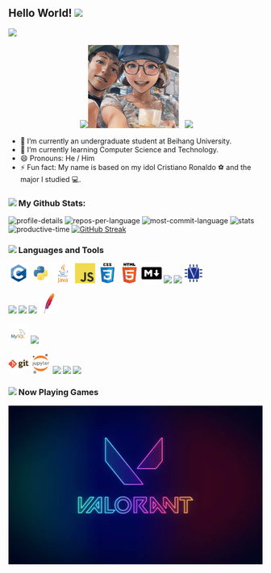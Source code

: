   ## Hello World!  <img src="https://github.com/sciencepal/sciencepal/blob/master/assets/Hi.gif" width="29px">
  ![](https://komarev.com/ghpvc/?username=cjhCoder7&label=Profile%20Visits&color=blue&style=for-the-badge)
  
 &nbsp; &nbsp;&nbsp; &nbsp; &nbsp; &nbsp; &nbsp; &nbsp;  &nbsp; &nbsp;&nbsp; &nbsp; &nbsp; &nbsp; &nbsp; &nbsp; &nbsp; &nbsp;&nbsp; &nbsp;<img src="https://media3.giphy.com/media/ZEB6yFbLnhyQf7g3hn/giphy.gif" width="150" height="auto"/><img src="https://github.com/cjhCoder7/cjhCoder7/blob/main/cartoon.jpg" width="180" height="auto" />&nbsp; &nbsp;<img src="https://media3.giphy.com/media/ZEB6yFbLnhyQf7g3hn/giphy.gif" width="150" height="auto"/>
  
  - 🔭 I’m currently an undergraduate student at Beihang University.
  - 🌱 I’m currently learning Computer Science and Technology.
  - 😄 Pronouns: He / Him
  - ⚡ Fun fact: My name is based on my idol Cristiano Ronaldo ⚽ and the major I studied 💻.


### <img src='https://media1.giphy.com/media/du3J3cXyzhj75IOgvA/giphy.gif?cid=ecf05e47x2g034i9pzwtzzsd3xgg2w9nr94t4tflbbgo3008&rid=giphy.gif' width='30' /> My Github Stats:
![profile-details](http://github-profile-summary-cards.vercel.app/api/cards/profile-details?username=cjhCoder7&theme=github_dark)
![repos-per-language](http://github-profile-summary-cards.vercel.app/api/cards/repos-per-language?username=cjhCoder7&theme=github_dark)
![most-commit-language](http://github-profile-summary-cards.vercel.app/api/cards/most-commit-language?username=cjhCoder7&theme=github_dark)
![stats](http://github-profile-summary-cards.vercel.app/api/cards/stats?username=cjhCoder7&theme=github_dark)
![productive-time](http://github-profile-summary-cards.vercel.app/api/cards/productive-time?username=cjhCoder7&theme=github_dark&utcOffset=8)
[![GitHub Streak](https://streak-stats.demolab.com?user=cjhCoder7&theme=tokyonight&border_radius=6&mode=weekly&card_width=700&card_height=200)](https://git.io/streak-stats)

### <img src="https://media.giphy.com/media/VgCDAzcKvsR6OM0uWg/giphy.gif" width="30"> Languages and Tools <br />
  <code><img height="40" src="https://raw.githubusercontent.com/github/explore/80688e429a7d4ef2fca1e82350fe8e3517d3494d/topics/c/c.png"></code>
  <code><img height="40" src="https://raw.githubusercontent.com/github/explore/80688e429a7d4ef2fca1e82350fe8e3517d3494d/topics/python/python.png"></code>
  <code><img height="40" src="https://raw.githubusercontent.com/github/explore/80688e429a7d4ef2fca1e82350fe8e3517d3494d/topics/java/java.png"></code>
  <code><img height="40" src="https://raw.githubusercontent.com/github/explore/80688e429a7d4ef2fca1e82350fe8e3517d3494d/topics/javascript/javascript.png"></code>
  <code><img height="40" src="https://raw.githubusercontent.com/github/explore/80688e429a7d4ef2fca1e82350fe8e3517d3494d/topics/css/css.png"></code>
  <code><img height="40" src="https://raw.githubusercontent.com/github/explore/80688e429a7d4ef2fca1e82350fe8e3517d3494d/topics/html/html.png"></code>
  <code><img height="40" src="https://raw.githubusercontent.com/github/explore/80688e429a7d4ef2fca1e82350fe8e3517d3494d/topics/markdown/markdown.png"></code>
  <code><img height="40" src="https://upload.wikimedia.org/wikipedia/commons/a/af/Historical_MIPS_Logo1.jpg"></code>
  <code><img height="40" src="https://upload.wikimedia.org/wikipedia/commons/b/ba/Logisim-icon.svg"></code>
  <code><img height="40" src="https://github.com/cjhCoder7/cjhCoder7/blob/main/file-type-verilog.svg"></code>
  <br>
  <br>
  <code><img height="40" src="https://upload.wikimedia.org/wikipedia/commons/thumb/3/3c/Flask_logo.svg/690px-Flask_logo.svg.png"></code>
  <code><img height="40" src="https://upload.wikimedia.org/wikipedia/commons/thumb/c/c6/PyTorch_logo_black.svg/732px-PyTorch_logo_black.svg.png"></code>
  <code><img height="40" src="https://upload.wikimedia.org/wikipedia/commons/thumb/7/75/Playwright_Logo.svg/1200px-Playwright_Logo.svg.png?20230702171919"></code>
  <code><img height="40" src="https://raw.githubusercontent.com/github/explore/80688e429a7d4ef2fca1e82350fe8e3517d3494d/topics/maven/maven.png"></code>
  <br>
  <br>
  <code><img height="40" src="https://raw.githubusercontent.com/github/explore/80688e429a7d4ef2fca1e82350fe8e3517d3494d/topics/mysql/mysql.png"></code>
  <code><img height="40" src="https://upload.wikimedia.org/wikipedia/commons/thumb/3/38/SQLite370.svg/330px-SQLite370.svg.png"></code>
  <br>
  <br>
  <code><img height="40" src="https://raw.githubusercontent.com/github/explore/80688e429a7d4ef2fca1e82350fe8e3517d3494d/topics/git/git.png"></code>
  <code><img height="40" src="https://raw.githubusercontent.com/github/explore/80688e429a7d4ef2fca1e82350fe8e3517d3494d/topics/jupyter-notebook/jupyter-notebook.png"></code>
  <code><img height="40" src="https://upload.wikimedia.org/wikipedia/commons/9/9a/Visual_Studio_Code_1.35_icon.svg"></code>
  <code><img height="40" src="https://upload.wikimedia.org/wikipedia/commons/9/9c/IntelliJ_IDEA_Icon.svg"></code>
  <code><img height="40" src="https://upload.wikimedia.org/wikipedia/commons/thumb/1/1d/PyCharm_Icon.svg/768px-PyCharm_Icon.svg.png"></code>

### <img src="https://emojis.slackmojis.com/emojis/images/1531849430/4246/blob-sunglasses.gif?1531849430" width="30"/> Now Playing Games
<div style="display:flex;justify-content:center;">
   <img src="https://github.com/cjhCoder7/cjhCoder7/blob/main/vilorant.webp" style="margin: auto;">
</div>
  

<!--
**cjhCoder7/cjhCoder7** is a ✨ _special_ ✨ repository because its `README.md` (this file) appears on your GitHub profile.

Here are some ideas to get you started:

- 🔭 I’m currently working on ...
- 🌱 I’m currently learning ...
- 👯 I’m looking to collaborate on ...
- 🤔 I’m looking for help with ...
- 💬 Ask me about ...
- 📫 How to reach me: ...
- 😄 Pronouns: ...
- ⚡ Fun fact: ...
-->
<!-- <code><img height="40" src="https://raw.githubusercontent.com/github/explore/80688e429a7d4ef2fca1e82350fe8e3517d3494d/topics/macOS/macOS.png"></code>
<!-- <code><img height="40" src="https://raw.githubusercontent.com/github/explore/80688e429a7d4ef2fca1e82350fe8e3517d3494d/topics/django/django.png"></code> -->
<!--<code><img height="40" src="https://raw.githubusercontent.com/github/explore/80688e429a7d4ef2fca1e82350fe8e3517d3494d/topics/docker/docker.png"></code> -->
<!-- <code><img height="40" src="https://raw.githubusercontent.com/github/explore/80688e429a7d4ef2fca1e82350fe8e3517d3494d/topics/linux/linux.png"></code> -->
<!--<code><img height="40" src="https://raw.githubusercontent.com/github/explore/80688e429a7d4ef2fca1e82350fe8e3517d3494d/topics/mongodb/mongodb.png"></code> 
  <code><img height="40" src="https://raw.githubusercontent.com/github/explore/80688e429a7d4ef2fca1e82350fe8e3517d3494d/topics/postgresql/postgresql.png"></code>
  <code><img height="40" src="https://raw.githubusercontent.com/github/explore/80688e429a7d4ef2fca1e82350fe8e3517d3494d/topics/tensorflow/tensorflow.png"></code>
  <code><img height="40" src="https://raw.githubusercontent.com/github/explore/80688e429a7d4ef2fca1e82350fe8e3517d3494d/topics/scikit-learn/scikit-learn.png"></code>-->
